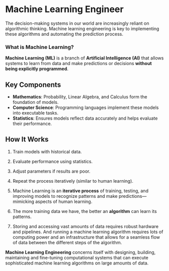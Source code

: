 # Machine Learning Engineer 

The decision-making systems in our world are increasingly reliant on algorithmic thinking. Machine learning engineering is key to implementing these algorithms and automating the prediction process.

### What is Machine Learning? 

**Machine Learning (ML)** is a branch of **Artificial Intelligence (AI)** that allows systems to learn from data and make predictions or decisions **without being explicitly programmed**.  

## Key Components
- **Mathematics**: Probability, Linear Algebra, and Calculus form the foundation of models.  
- **Computer Science**: Programming languages implement these models into executable tasks.  
- **Statistics**: Ensures models reflect data accurately and helps evaluate their performance.  

## How It Works
1. Train models with historical data.  
2. Evaluate performance using statistics.  
3. Adjust parameters if results are poor.  
4. Repeat the process iteratively (similar to human learning).  

1. Machine Learning is an **iterative process** of training, testing, and improving models to recognize patterns and make predictions—mimicking aspects of human learning.

2. The more training data we have, the better an **algorithm** can learn its patterns.

3. Storing and accessing vast amounts of data requires robust hardware and pipelines. And running a machine learning algorithm requires lots of computing power and an infrastructure that allows for a seamless flow of data between the different steps of the algorithm.


**Machine Learning Engineering** concerns itself with designing, building, maintaining and fine-tuning computational systems that can execute sophisticated machine learning algorithms on large amounts of data.